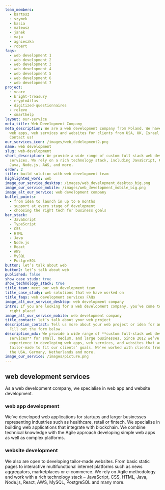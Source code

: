 ```yaml
---
team_members:
  - bartosz
  - szymek
  - kasia
  - mateusz
  - janek
  - maja
  - agnieszka
  - robert
faqs:
  - web development 1
  - web development 2
  - web development 3
  - web development 4
  - web development 5
  - web development 6
  - web development 7
project:
  - vcare
  - bright-treasury
  - cryptoAtlas
  - digitized-questionnaires
  - relevo
  - smarthelp
layout: our-service
meta_title: Web Development Company
meta_description: We are a web development company from Poland. We have built
  web apps, web services and websites for clients from USA, UK, Israel and more.
  Contact us!
our_services_icon: /images/web_dedelopment2.png
name: web development
slug: web-development
short_description: We provide a wide range of custom full stack web development
  services. We rely on a rich technology stack, including JavaScript, CSS, HTML,
  Java, Node.js, AWS, and more.
order: 2
title: build solution with web development team
highlighted_word: web
image_our_service_desktop: /images/web_development_desktop_big.png
image_our_service_mobile: /images/web_development_mobile_big.png
image_alt_our_service: web development company
bullet_points:
  - from idea to launch in up to 6 months
  - support at every stage of development
  - choosing the right tech for business goals
bar_stack:
  - JavaScript
  - TypeScript
  - CSS
  - HTML
  - Java
  - Node.js
  - React
  - AWS
  - MySQL
  - PostgreSQL
button: let’s talk about web
button2: let’s talk about web
published: false
show_case_study: true
show_technology_stack: true
title_team: meet our web development team
title_case_study: web solutions that we have worked on
title_faqs: web development services FAQs
image_alt_our_service_desktop: web development company
intro: If you are looking for a web development company, you’ve come to the
  right place!
image_alt_our_service_mobile: web development company
title_contact: let’s talk about your web project
description_contact: Tell us more about your web project or idea for an app.
  Fill out the form below.
description_mdx: We provide a wide range of **custom full-stack web development
  services** for small, medium, and large businesses. Since 2012 we’ve gained
  experience in developing web apps, web services, and websites that are
  tailor-made to fit our clients’ goals. We’ve worked with clients from the UK,
  the USA, Germany, Netherlands and more.
image_our_service: /images/picture.png
---
```

## web development services

As a web development company, we specialise in web app and website development.

### web app development

We’ve developed web applications for startups and larger businesses representing industries such as healthcare, retail or fintech. We specialise in building web applications that integrate with blockchain. We combine technical knowledge with the Agile approach developing simple web apps as well as complex platforms.

### website development

We also are open to developing tailor-made websites. From basic static pages to interactive multifunctional internet platforms such as news aggregators, marketplaces or e-commerce. We rely on Agile methodology and work with a rich technology stack – JavaScript, CSS, HTML, Java, Node.js, React, AWS, MySQL, PostgreSQL and many more.
